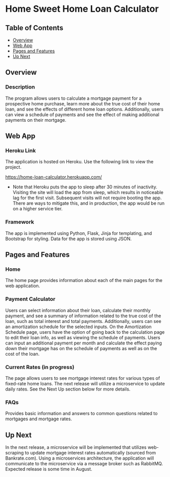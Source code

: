 # Home Sweet Home Loan Calculator

## Table of Contents
* [Overview](#Overview)
* [Web App](#Web-App)
* [Pages and Features](#Pages-and-Features)
* [Up Next](#Up-Next)

## Overview
### Description
The program allows users to calculate a mortgage payment for a prospective home purchase, learn more about the true cost of their home loan, and see the effects of different home loan options. Additionally, users can view a schedule of payments and see the effect of making additional payments on their mortgage.  

## Web App
### Heroku Link
The application is hosted on Heroku. Use the following link to view the project.

https://home-loan-calculator.herokuapp.com/

* Note that Heroku puts the app to sleep after 30 minutes of inactivity. Visiting the site will load the app from sleep, which results in noticeable lag for the first visit. Subsequent visits will not require booting the app. There are ways to mitigate this, and in production, the app would be run on a higher service tier.

### Framework
The app is implemented using Python, Flask, Jinja for templating, and Bootstrap for styling. Data for the app is stored using JSON. 

## Pages and Features
### Home
The home page provides information about each of the main pages for the web application.

### Payment Calculator
Users can select information about their loan, calculate their monthly payment, and see a summary of information related to the true cost of the loan, such as total interest and total payments. Additionally, users can see an amortization schedule for the selected inputs. On the Amortization Schedule page, users have the option of going back to the calculation page to edit their loan info, as well as viewing the schedule of payments. Users can input an additional payment per month and calculate the effect paying down their mortgage has on the schedule of payments as well as on the cost of the loan. 

### Current Rates (in progress)
The page allows users to see mortgage interest rates for various types of fixed-rate home loans. The next release will utilize a microservice to update daily rates. See the Next Up section below for more details.

### FAQs
Provides basic information and answers to common questions related to mortgages and mortgage rates.

## Up Next
In the next release, a microservice will be implemented that utilizes web-scraping to update mortgage interest rates automatically (sourced from Bankrate.com). Using a microservices architecture, the application will communicate to the microservice via a message broker such as RabbitMQ. Expected release is some time in August.    

